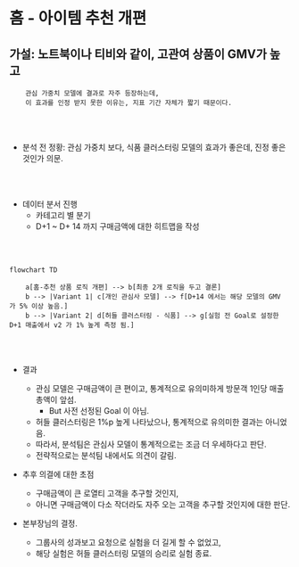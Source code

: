 # 홈 - 아이템 추천 개편

## 가설: 노트북이나 티비와 같이, 고관여 상품이 GMV가 높고
        관심 가중치 모델에 결과로 자주 등장하는데,
        이 효과를 인정 받지 못한 이유는, 지표 기간 자체가 짧기 때문이다.

<br><br>

* 분석 전 정황: 관심 가중치 보다, 식품 클러스터링 모델의 효과가 좋은데, 진정 좋은 것인가 의문.

<br><br>
  
* 데이터 분서 진행
  * 카테고리 별 분기
  * D+1 ~ D+ 14 까지 구매금액에 대한 히트맵을 작성

<br><br>

```mermaid
flowchart TD

    a[홈-추천 상품 로직 개편] --> b[최종 2개 로직을 두고 결론]
    b --> |Variant 1| c[개인 관심사 모델] --> f[D+14 에서는 해당 모델의 GMV 가 5% 이상 높음.]
    b --> |Variant 2| d[허들 클러스터링 - 식품] --> g[실험 전 Goal로 설정한 D+1 매출에서 v2 가 1% 높게 측정 됨.]

```
<br><br>

* 결과
  * 관심 모델은 구매금액이 큰 편이고, 통계적으로 유의미하게 방문객 1인당 매출 총액이 앞섬.
    * But 사전 선정된 Goal 이 아님.
  * 허들 클러스터링은 1%p 높게 나타났으나, 통계적으로 유의미한 결과는 아니었음.
  * 따라서, 분석팀은 관심사 모델이 통계적으로는 조금 더 우세하다고 판단.
  * 전략적으로는 분석팀 내에서도 의견이 갈림.

* 추후 의결에 대한 초점
  * 구매금액이 큰 로열티 고객을 추구할 것인지,
  * 아니면 구매금액이 다소 작더라도 자주 오는 고객을 추구할 것인지에 대한 판단.
  
* 본부장님의 결정.  
  * 그룹사의 성과보고 요청으로 실험을 더 길게 할 수 없었고,
  * 해당 실험은 허들 클러스터링 모델의 승리로 실험 종료.
